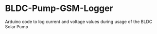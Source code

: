 # BLDC-Pump-GSM-Logger
Arduino code to log current and voltage values during usage of the BLDC Solar Pump
